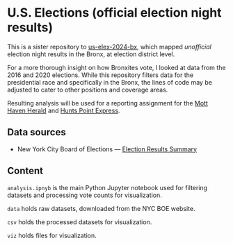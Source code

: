 # U.S. Elections (official election night results)

This is a sister repository to [us-elex-2024-bx](https://github.com/cmgsalazar/us-elex-2024-bx), which mapped *unofficial* election night results in the Bronx, at election district level. 

For a more thorough insight on how Bronxites vote, I looked at data from the 2016 and 2020 elections. While this repository filters data for the presidential race and specifically in the Bronx, the lines of code may be adjusted to cater to other positions and coverage areas. 

Resulting analysis will be used for a reporting assignment for the [Mott Haven Herald](https://motthavenherald.com/) and [Hunts Point Express](https://huntspointexpress.com/). 

## Data sources

* New York City Board of Elections — [Election Results Summary](https://vote.nyc/page/election-results-summary)

## Content 

`analysis.ipnyb` is the main Python Jupyter notebook used for filtering datasets and processing vote counts for visualization.

`data` holds raw datasets, downloaded from the NYC BOE website.

`csv` holds the processed datasets for visualization. 

`viz` holds files for visualization.